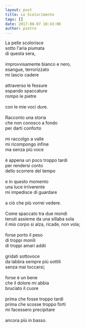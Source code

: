 ```yaml
---
layout: post
title: Lo Scolorimento
tags: []
date: 2017-08-07 10:43:00
author: pietro
---
```

La pelle scolorisce<br/>sotto l'aria piumata<br/>di questa sera,<br/><br/>improvvisamente bianco e nero,<br/>esangue, terrorizzato<br/>mi lascio cadere<br/><br/>attraverso le fessure<br/>espando spaccature<br/>rompo le pietre<br/><br/>con le mie voci dure.<br/><br/>Racconto una storia<br/>che non conosco a fondo<br/>per darti conforto<br/><br/>mi raccolgo a valle<br/>mi ricompongo infine<br/>ma senza più voce<br/><br/>è appena un poco troppo tardi<br/>per rendersi conto<br/>dello scorrere del tempo<br/><br/>e in questo momento<br/>una luce irriverente<br/>mi impedisce di guardare<br/><br/>a ciò che più vorrei vedere.<br/><br/>Come spaccato tra due mondi<br/>tenuti assieme da una sillaba sola<br/>il mio corpo si alza, ricade, non vola;<br/><br/>forse porto il peso<br/>di troppi monili<br/>di troppi amari addii<br/><br/>gridati sottovoce<br/>da labbra sempre più sottili<br/>senza mai toccarsi;<br/><br/>forse è un bene<br/>che il dolore mi abbia<br/>bruciato il cuore<br/><br/>prima che fosse troppo tardi<br/>prima che scosse troppo forti<br/>mi facessero precipitare<br/><br/>ancora più in basso.
